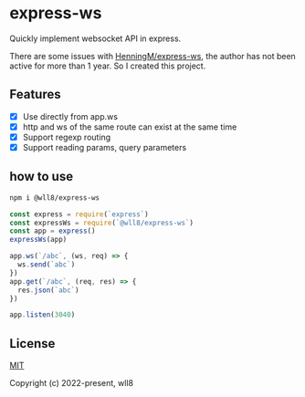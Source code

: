 # express-ws
Quickly implement websocket API in express.

There are some issues with [HenningM/express-ws](https://github.com/HenningM/express-ws), the author has not been active for more than 1 year. So I created this project.

## Features
- [x] Use directly from app.ws
- [x] http and ws of the same route can exist at the same time
- [x] Support regexp routing
- [x] Support reading params, query parameters

## how to use

``` sh
npm i @wll8/express-ws
```

``` js
const express = require(`express`)
const expressWs = require(`@wll8/express-ws`)
const app = express()
expressWs(app)

app.ws(`/abc`, (ws, req) => {
  ws.send(`abc`)
})
app.get(`/abc`, (req, res) => {
  res.json(`abc`)
})

app.listen(3040)
```

## License
[MIT](https://opensource.org/licenses/MIT)

Copyright (c) 2022-present, wll8